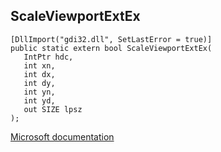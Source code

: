 ## ScaleViewportExtEx

```
[DllImport("gdi32.dll", SetLastError = true)]
public static extern bool ScaleViewportExtEx(
   IntPtr hdc,
   int xn,
   int dx,
   int dy,
   int yn,
   int yd,
   out SIZE lpsz
);
```

[Microsoft documentation](https://docs.microsoft.com/en-us/windows/win32/api/wingdi/nf-wingdi-scaleviewportextex)
